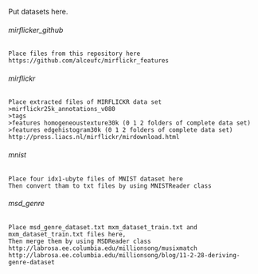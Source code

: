 Put datasets here.

###### mirflicker_github
    Place files from this repository here
    https://github.com/alceufc/mirflickr_features

###### mirflickr
    Place extracted files of MIRFLICKR data set
    >mirflickr25k_annotations_v080
    >tags
    >features homogeneoustexture30k (0 1 2 folders of complete data set)
    >features edgehistogram30k (0 1 2 folders of complete data set)
    http://press.liacs.nl/mirflickr/mirdownload.html

###### mnist
    Place four idx1-ubyte files of MNIST dataset here
    Then convert tham to txt files by using MNISTReader class

###### msd_genre
    Place msd_genre_dataset.txt mxm_dataset_train.txt and mxm_dataset_train.txt files here,
    Then merge them by using MSDReader class
    http://labrosa.ee.columbia.edu/millionsong/musixmatch
    http://labrosa.ee.columbia.edu/millionsong/blog/11-2-28-deriving-genre-dataset